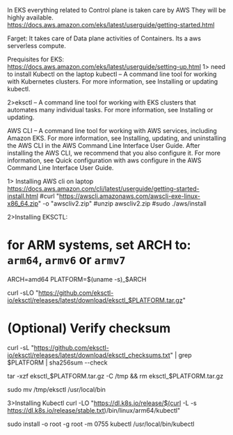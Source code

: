 
In EKS everything related to Control plane is taken care by AWS
They will be highly available.
https://docs.aws.amazon.com/eks/latest/userguide/getting-started.html

Farget:
It takes care of Data plane activities of Containers.
Its a aws serverless compute.

Prequisites for EKS:
https://docs.aws.amazon.com/eks/latest/userguide/setting-up.html
1> need to install Kubectl on the laptop
kubectl – A command line tool for working with Kubernetes clusters. For more information, see Installing or updating kubectl.

2>eksctl – A command line tool for working with EKS clusters that automates many individual tasks. For more information, see Installing or updating.

AWS CLI – A command line tool for working with AWS services, including Amazon EKS. For more information, see Installing, updating, and uninstalling the AWS CLI in the AWS Command Line Interface User Guide. After installing the AWS CLI, we recommend that you also configure it. For more information, see Quick configuration with aws configure in the AWS Command Line Interface User Guide.


1> Installing AWS cli on laptop
https://docs.aws.amazon.com/cli/latest/userguide/getting-started-install.html
#curl "https://awscli.amazonaws.com/awscli-exe-linux-x86_64.zip" -o "awscliv2.zip"
#unzip awscliv2.zip
#sudo ./aws/install

2>Installing EKSCTL:
# for ARM systems, set ARCH to: `arm64`, `armv6` or `armv7`
ARCH=amd64
PLATFORM=$(uname -s)_$ARCH

curl -sLO "https://github.com/eksctl-io/eksctl/releases/latest/download/eksctl_$PLATFORM.tar.gz"

# (Optional) Verify checksum
curl -sL "https://github.com/eksctl-io/eksctl/releases/latest/download/eksctl_checksums.txt" | grep $PLATFORM | sha256sum --check

tar -xzf eksctl_$PLATFORM.tar.gz -C /tmp && rm eksctl_$PLATFORM.tar.gz

sudo mv /tmp/eksctl /usr/local/bin

3>Installing Kubectl
   curl -LO "https://dl.k8s.io/release/$(curl -L -s https://dl.k8s.io/release/stable.txt)/bin/linux/arm64/kubectl"

sudo install -o root -g root -m 0755 kubectl /usr/local/bin/kubectl




